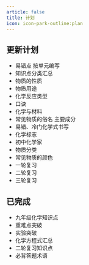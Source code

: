 ```yaml
---
article: false
title: 计划
icon: icon-park-outline:plan
---
```


## 更新计划
- 易错点 按单元编写
- 知识点分类汇总
 - 物质的性质
 - 物质用途
 - 化学反应类型
 - 口诀
 - 化学与材料
 - 常见物质的俗名 主要成分
 - 易错、冷门化学式书写
 - 化学标志
 - 初中化学家
 - 物质分类
 - 常见物质的颜色
- 一轮复习
- 二轮复习
- 三轮复习




## 已完成
- 九年级化学知识点
- 重难点突破
- 实验突破
- 化学方程式汇总
- 二轮复习知识点
- 必背答题术语